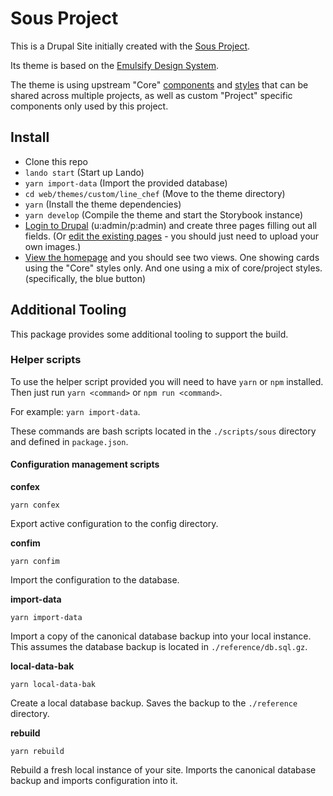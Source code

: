 # Sous Project

This is a Drupal Site initially created with the [Sous Project](https://github.com/fourkitchens/sous-drupal-project).

Its theme is based on the [Emulsify Design System](https://github.com/emulsify-ds/emulsify-design-system).

The theme is using upstream "Core" [components](https://github.com/ModulesUnraveled/sous-components-twig) and [styles](https://github.com/ModulesUnraveled/sous-styles) that can be shared across multiple projects, as well as custom "Project" specific components only used by this project.


## Install

- Clone this repo
- `lando start` (Start up Lando)
- `yarn import-data` (Import the provided database)
- `cd web/themes/custom/line_chef` (Move to the theme directory)
- `yarn` (Install the theme dependencies)
- `yarn develop` (Compile the theme and start the Storybook instance)
- [Login to Drupal](https://sous-project.lndo.site/user) (u:admin/p:admin) and create three pages filling out all fields. (Or [edit the existing pages](https://sous-project.lndo.site/admin/content) - you should just need to upload your own images.)
- [View the homepage](https://sous-project.lndo.site/) and you should see two views. One showing cards using the "Core" styles only. And one using a mix of core/project styles. (specifically, the blue button)

## Additional Tooling

This package provides some additional tooling to support the build.

### Helper scripts

To use the helper script provided you will need to have `yarn` or `npm` installed. Then just run `yarn <command>` or `npm run <command>`.

For example: `yarn import-data`.

These commands are bash scripts located in the `./scripts/sous` directory and defined in `package.json`.

#### Configuration management scripts

**confex**

```
yarn confex
```

Export active configuration to the config directory.

**confim**

```
yarn confim
```

Import the configuration to the database.

**import-data**

```
yarn import-data
```

Import a copy of the canonical database backup into your local instance. This assumes the database backup is located in `./reference/db.sql.gz`.

**local-data-bak**

```
yarn local-data-bak
```

Create a local database backup. Saves the backup to the `./reference` directory.

**rebuild**

```
yarn rebuild
```

Rebuild a fresh local instance of your site. Imports the canonical database backup and imports configuration into it.
